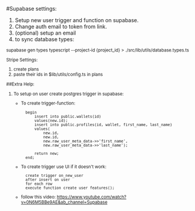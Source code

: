 #Supabase settings:

1. Setup new user trigger and function on supabase.
2. Change auth email to token from link.
3. (optional) setup an email
4. to sync database types:
<sub> 

supabase gen types typescript --project-id {project_id} > ./src/lib/utils/database.types.ts
</sub>

Stripe Settings:
1. create plans
2. paste their ids in $lib/utils/config.ts in plans


##Extra Help:

1. To setup on user create postgres trigger in supabase:

    - To create trigger-function:
        <sub> 

            begin
                insert into public.wallets(id)
                values(new.id);
                insert into public.profiles(id, wallet, first_name, last_name)
                values(
                    new.id,
                    new.id,
                    new.raw_user_meta_data->>'first_name',
                    new.raw_user_meta_data->>'last_name');

                return new;
            end;
        </sub>
    - To create trigger use UI if it doesn't work:
        <sub> 

            create trigger on_new_user
            after insert on user
            for each row
            execute function create_user_features();
        </sub>

    - follow this video: https://www.youtube.com/watch?v=0N6M5BBe9AE&ab_channel=Supabase